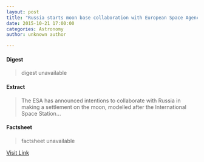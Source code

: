 ```yaml
---
layout: post
title: "Russia starts moon base collaboration with European Space Agency"
date: 2015-10-21 17:00:00
categories: Astronomy
author: unknown author

---
```



#### Digest
>digest unavailable

#### Extract
>The ESA has announced intentions to collaborate with Russia in making a settlement on the moon, modelled after the International Space Station...

#### Factsheet
>factsheet unavailable

[Visit Link](http://feeds.newscientist.com/c/749/f/10898/s/4adc7323/sc/28/l/0M0Snewscientist0N0Carticle0Cmg22830A4430E40A0A0Erussia0Estarts0Emoon0Ebase0Ecollaboration0Ewith0Eeuropean0Espace0Eagency0C/story01.htm)


